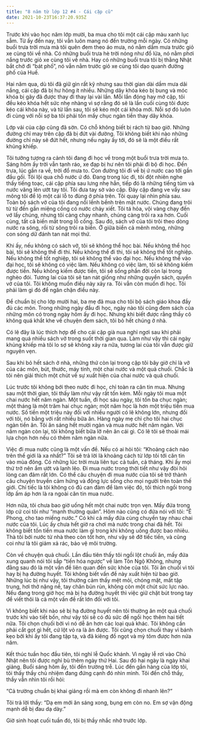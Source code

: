```yaml
---
title: "8 năm từ lớp 12 #4 - Cái cặp cũ"
date: 2021-10-23T16:37:20.935Z
---
```


Trước khi vào học năm lớp mười, ba mua cho tôi một cái cặp màu xanh lục sẫm. Từ ấy đến nay, tôi vẫn luôn mang nó đến trường mỗi ngày. Có những buổi trưa trời mưa mà tôi quên đem theo áo mưa, nó nằm dầm mưa trước giỏ xe cùng tôi về nhà. Có những buổi trưa hè trời nóng như đổ lửa, nó nằm phơi nắng trước giỏ xe cùng tôi về nhà. Hay có những buổi trưa tôi bị thằng Nhật bắt chở đi “bát phố”, nó vẫn nằm trước giỏ xe cùng tôi dạo quanh đường phố của Huế.

Hai năm qua, dù tôi đã giữ gìn rất kỹ nhưng sau thời gian dài dầm mưa dãi nắng, cái cặp đã bị hư hỏng ít nhiều. Những dây khóa kéo bị bung và móc khóa bị gãy đã được thay đi thay lại vài lần. Mỗi lần đóng hay mở cặp, tôi đều kéo khóa hết sức nhẹ nhàng vì sợ rằng đó sẽ là lần cuối cùng tôi được kéo cái khóa này, và từ lần sau, tôi sẽ kéo một cái khóa mới. Nỗi sợ đó luôn đi cùng với nỗi sợ ba tôi phải tốn mấy chục ngàn tiền thay dây khóa.

Lớp vải của cặp cũng đã sờn. Có chỗ không biết bị rách từ bao giờ. Những đường chỉ may trên cặp đã bị đứt vài đường. Tôi không biết khi nào những đường chỉ này sẽ đứt hết, nhưng nếu ngày ấy tới, đó sẽ là một điều rất khủng khiếp.

Tôi tưởng tượng ra cảnh tôi đang đi học về trong một buổi trưa trời mưa to. Sáng hôm ấy trời vẫn tạnh ráo, xe đạp bị hư nên tôi phải đi bộ đi học. Đến trưa, lúc gần ra về, trời đổ mưa to. Con đường tôi đi về bị ứ nước cao tới gần đầu gối. Tôi lội qua chỗ nước ứ đó. Đang trong lúc đi, tôi đột nhiên nghe thấy tiếng toạc, cái cặp phía sau lưng nhẹ hẳn, tiếp đó là những tiếng tủm và nước văng lên ướt tay tôi. Tôi đưa tay sờ vào cặp. Đáy cặp đang ve vẩy sau mông tôi để lộ một cái lỗ to đùng ở phía trên. Tôi quay lại nhìn phía sau. Toàn bộ sách vở của tôi đang nổi lềnh bềnh trên mặt nước. Chúng đang trôi từ từ đến gần miệng cống có nước chảy xiết. Tôi tá hỏa, vội vàng chạy đến vớ lấy chúng, nhưng tôi càng chạy nhanh, chúng càng trôi ra xa hơn. Cuối cùng, tất cả biến mất trong lỗ cống. Sau đó, sách vở của tôi trôi theo dòng nước ra sông, rồi từ sông trôi ra biển. Ở giữa biển cả mênh mông, những con sóng dữ đánh tan nát mọi thứ.

Khi ấy, nếu không có sách vở, tôi sẽ không thể học bài. Nếu không thể học bài, tôi sẽ không thể đi thi. Nếu không thể đi thi, tôi sẽ không thể tốt nghiệp. Nếu không thể tốt nghiệp, tôi sẽ không thể vào đại học. Nếu không thể vào đại học, tôi sẽ không có việc làm. Nếu không có việc làm, tôi sẽ không kiếm được tiền. Nếu không kiếm được tiền, tôi sẽ sống phần đời còn lại trong nghèo đói. Tương lai của tôi sẽ tan nát giống như những quyển sách, quyển vở của tôi. Tôi không muốn điều này xảy ra. Tôi vẫn còn muốn đi học. Tôi phải làm gì đó để ngăn chặn điều này.

Để chuẩn bị cho lớp mười hai, ba mẹ đã mua cho tôi bộ sách giáo khoa đầy đủ các môn. Trong những ngày đầu đi học, ngày nào tôi cũng đem sách của những môn có trong ngày hôm ấy đi học. Nhưng khi biết được rằng thầy cô không quá khắt khe về chuyện đem sách, tôi bỏ hết chúng ở nhà.

Có lẽ đây là lúc thích hợp để cho cái cặp già nua nghỉ ngơi sau khi phải mang quá nhiều sách vở trong suốt thời gian qua. Làm như vậy thì cái ngày khủng khiếp mà tôi lo sợ sẽ không xảy ra nữa, tương lai của tôi vẫn được giữ nguyên vẹn.

Sau khi bỏ hết sách ở nhà, những thứ còn lại trong cặp tôi bây giờ chỉ là vở của các môn, bút, thước, máy tính, một chai nước và một quả chuối. Chắc là tôi nên giải thích một chút về sự xuất hiện của chai nước và quả chuối.

Lúc trước tôi không bới theo nước đi học, chỉ toàn ra căn tin mua. Nhưng sau một thời gian, tôi thấy làm như vậy rất tốn kém. Mỗi ngày tôi mua một chai nước hết năm ngàn. Một tuần, đi học sáu ngày, tôi tốn ba chục ngàn; một tháng là một trăm hai chục ngàn; một năm học là hơn một triệu tiền mua nước. Số tiền một triệu này đối với nhiều người có lẽ không lớn, nhưng đối với tôi, nó bằng với rất nhiều bữa ăn. Hàng ngày mẹ chỉ cho tôi hai chục ngàn tiền ăn. Tôi ăn sáng hết mười ngàn và mua nước hết năm ngàn. Với năm ngàn còn lại, tôi không biết bữa lỡ nên ăn cái gì. Có lẽ tôi sẽ thoải mái lựa chọn hơn nếu có thêm năm ngàn nữa.

Việc đi mua nước cũng là một vấn đề. Nếu có ai hỏi tôi: “Khoảng cách nào trên thế giới là xa nhất?” Tôi sẽ trả lời là khoảng cách từ lớp tôi tới căn tin vào mùa đông. Có những lúc trời mưa liên tục cả tuần, cả tháng. Khi ấy mọi thứ trở nên ẩm ướt và lạnh lẽo. Đi mua nước trong thời tiết như vậy đòi hỏi lòng can đảm rất lớn. Có thể câu chuyện đi mua nước của tôi sẽ trở thành câu chuyện truyền cảm hứng và động lực sống cho mọi người trên toàn thế giới. Chỉ tiếc là tôi không có đủ can đảm để làm việc đó, tôi thích ngồi trong lớp ấm áp hơn là ra ngoài căn tin mua nước.

Hơn nữa, tôi chưa bao giờ uống hết một chai nước trọn vẹn. Mấy đứa trong lớp cứ coi tôi như “mạnh thường quân”. Hôm nào cũng có đứa nói với tôi: “Ê Phong, cho tao miếng nước.” Có khi cả mấy đứa cùng chuyền tay nhau chai nước của tôi. Lúc ấy chưa hết giờ ra chơi mà nước trong chai đã hết. Tôi không biết tốn tiền mua nước làm gì trong khi không uống được bao nhiêu. Thà tôi bới nước từ nhà theo còn tốt hơn, như vậy sẽ đỡ tiếc tiền, và cũng coi như là tôi giảm xả rác, bảo vệ môi trường.

Còn về chuyện quả chuối. Lần đầu tiên thấy tôi ngồi lột chuối ăn, mấy đứa xung quanh nói tôi sắp “tiến hóa ngược” về làm Tôn Ngộ Không, nhưng đằng sau đó là một vấn đề liên quan đến sức khỏe của tôi. Tôi ăn chuối vì tôi hay bị hạ đường huyết. Tôi không biết vấn đề này xuất hiện từ bao giờ. Những lúc bị như vậy, tôi thường cảm thấy mệt mỏi, chóng mặt, mất tập trung, hơi thở nặng nề, tay chân bủn rủn, không còn một chút sức lực nào. Nếu đang trong giờ học mà bị hạ đường huyết thì việc giữ chặt bút trong tay để viết thôi là cả một vấn đề rất lớn đối với tôi.

Vì không biết khi nào sẽ bị hạ đường huyết nên tôi thường ăn một quả chuối trước khi vào tiết bốn, như vậy tôi sẽ có đủ sức để ngồi học thêm hai tiết nữa. Tôi chọn chuối bởi vì nó dễ ăn hơn các loại quả khác. Tôi không cần phải cắt gọt gì hết, cứ lột vỏ ra là ăn được. Tôi cũng chọn chuối thay vì bánh kẹo bởi khi ấy tôi đang tập tạ, và đã kiêng đồ ngọt và mỳ tôm được hơn nửa năm.

Kết thúc tuần học đầu tiên, tôi nghỉ lễ Quốc khánh. Vì ngày lễ rơi vào Chủ Nhật nên tôi được nghỉ bù thêm ngày thứ Hai. Sau đó hai ngày là ngày khai giảng. Buổi sáng hôm ấy, tôi đến trường trễ. Lúc đến gần hàng của lớp tôi, tôi thấy thầy chủ nhiệm đang đứng cạnh đó nhìn mình. Tôi đến chỗ thầy, thầy vẫn nhìn tôi rồi hỏi:

“Cả trường chuẩn bị khai giảng rồi mà em còn không đi nhanh lên?”

Tôi trả lời thầy: “Dạ em mới ăn sáng xong, bụng em còn no. Em sợ vận động mạnh dễ bị đau dạ dày.”

Giờ sinh hoạt cuối tuần đó, tôi bị thầy nhắc nhở trước lớp.
